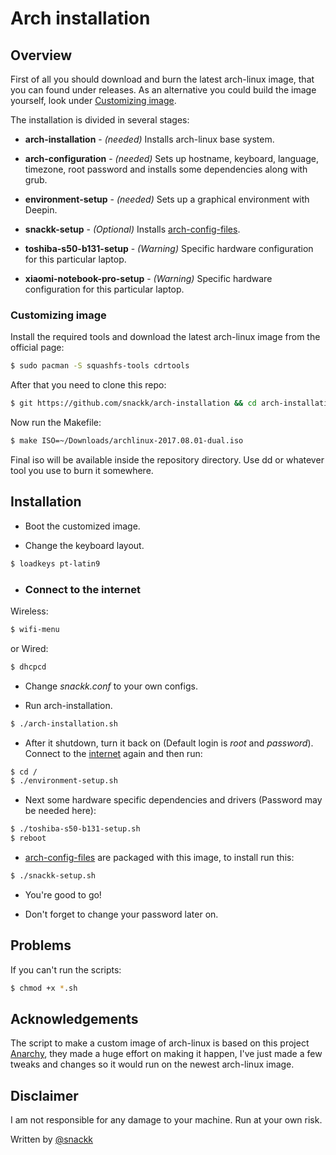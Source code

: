 # Arch installation

## Overview

First of all you should download and burn the latest arch-linux image, that you can found under releases.
As an alternative you could build the image yourself, look under [Customizing image](#image).

The installation is divided in several stages:

* **arch-installation** - *(needed)* Installs arch-linux base system.
* **arch-configuration** - *(needed)* Sets up hostname, keyboard, language, timezone, root password and installs some dependencies along with grub.
* **environment-setup** - *(needed)* Sets up a graphical environment with Deepin.
* **snackk-setup** - *(Optional)* Installs [arch-config-files](https://github.com/snackk/arch-config-files).

* **toshiba-s50-b131-setup** - *(Warning)* Specific hardware configuration for this particular laptop.
* **xiaomi-notebook-pro-setup** - *(Warning)* Specific hardware configuration for this particular laptop.


### <a name="image"></a> Customizing image

Install the required tools and download the latest arch-linux image from the official page:
```sh
$ sudo pacman -S squashfs-tools cdrtools
```

After that you need to clone this repo:
```sh
$ git https://github.com/snackk/arch-installation && cd arch-installation
```

Now run the Makefile:
```sh
$ make ISO=~/Downloads/archlinux-2017.08.01-dual.iso
```

Final iso will be available inside the repository directory. 
Use dd or whatever tool you use to burn it somewhere.

## Installation

* Boot the customized image.

* Change the keyboard layout.
```sh
$ loadkeys pt-latin9
```

* ### <a name="internet"></a> Connect to the internet

Wireless:
```sh
$ wifi-menu
```
or Wired:
```sh
$ dhcpcd
 ```
 
* Change *snackk.conf* to your own configs. 

* Run arch-installation.
```sh
$ ./arch-installation.sh
```

 * After it shutdown, turn it back on (Default login is *root* and *password*).
 Connect to the [internet](#internet) again and then run:
```sh
$ cd /
$ ./environment-setup.sh
```

 * Next some hardware specific dependencies and drivers (Password may be needed here):
```sh
$ ./toshiba-s50-b131-setup.sh
$ reboot
```

 * [arch-config-files](https://github.com/snackk/arch-config-files) are packaged with this image, to install run this:
```sh
$ ./snackk-setup.sh
```

* You're good to go!

* Don't forget to change your password later on.
 
 ## Problems
 
 If you can't run the scripts:
```sh
$ chmod +x *.sh
```

## Acknowledgements

The script to make a custom image of arch-linux is based on this project [Anarchy](https://github.com/magnunleno/Anarchy), they made a huge effort on making it happen, I've just made a few tweaks and changes so it would run on the newest arch-linux image.

## Disclaimer

I am not responsible for any damage to your machine. Run at your own risk.
  
  Written by [@snackk](https://github.com/snackk)
